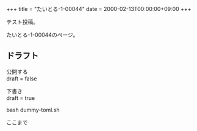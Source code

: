 +++
title = "たいとる-1-00044"
date = 2000-02-13T00:00:00+09:00
+++

テスト投稿。

たいとる-1-00044のページ。


## ドラフト

公開する  
draft = false

下書き  
draft = true

bash dummy-toml.sh

ここまで
